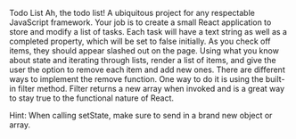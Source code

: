Todo List
Ah, the todo list! A ubiquitous project for any respectable JavaScript framework. Your job is to create a small React application to store and modify a list of tasks. Each task will have a text string as well as a completed property, which will be set to false initially. As you check off items, they should appear slashed out on the page. Using what you know about state and iterating through lists, render a list of items, and give the user the option to remove each item and add new ones. There are different ways to implement the remove function. One way to do it is using the built-in filter method. Filter returns a new array when invoked and is a great way to stay true to the functional nature of React.

Hint: When calling setState, make sure to send in a brand new object or array.
